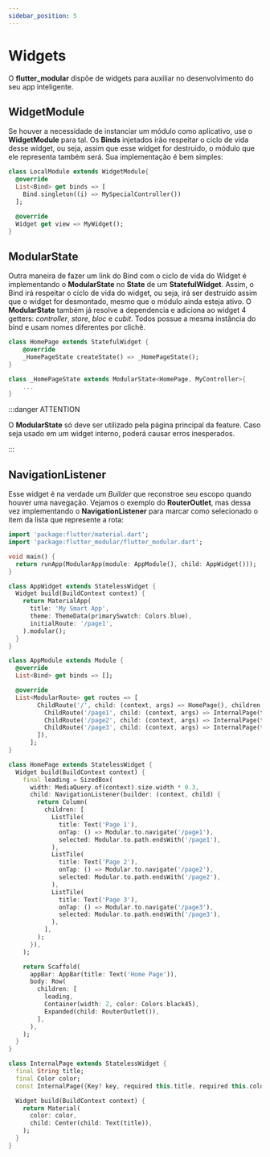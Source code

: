 ```yaml
---
sidebar_position: 5
---
```


# Widgets

O **flutter_modular** dispõe de widgets para auxiliar no desenvolvimento do seu app inteligente.

## WidgetModule

Se houver a necessidade de instanciar um módulo como aplicativo, use o **WidgetModule** para tal.
Os **Binds** injetados irão respeitar o ciclo de vida desse widget, ou seja, assim que esse widget for
destruido, o módulo que ele representa também será. Sua implementação é bem simples:

```dart
class LocalModule extends WidgetModule{
  @override
  List<Bind> get binds => [
    Bind.singleton((i) => MySpecialController())
  ];

  @override
  Widget get view => MyWidget();
}
```

## ModularState

Outra maneira de fazer um link do Bind com o ciclo de vida do Widget é implementando o **ModularState**
no **State** de um **StatefulWidget**. Assim, o Bind irá respeitar o cíclo de vida do widget, ou seja,
irá ser destruido assim que o widget for desmontado, mesmo que o módulo ainda esteja ativo.
O **ModularState** também já resolve a dependencia e adiciona ao widget 4 getters: *controller*, *store*,
*bloc* e *cubit*. Todos possue a mesma instância do bind e usam nomes diferentes por clichê.

```dart {6}
class HomePage extends StatefulWidget {
    @override
    _HomePageState createState() => _HomePageState();
}

class _HomePageState extends ModularState<HomePage, MyController>{
    ...
}
```

:::danger ATTENTION

O **ModularState** só deve ser utilizado pela página principal da feature. Caso seja usado em um widget interno, 
poderá causar erros inesperados. 

:::

## NavigationListener

Esse widget é na verdade um *Builder* que reconstroe seu escopo quando houver uma navegação.
Vejamos o exemplo do **RouterOutlet**, mas dessa vez implementando o **NavigationListener**
para marcar como selecionado o item da lista que represente a rota:

```dart title="lib/main.dart" {36-56}
import 'package:flutter/material.dart';
import 'package:flutter_modular/flutter_modular.dart';

void main() {
  return runApp(ModularApp(module: AppModule(), child: AppWidget()));
}

class AppWidget extends StatelessWidget {
  Widget build(BuildContext context) {
    return MaterialApp(
      title: 'My Smart App',
      theme: ThemeData(primarySwatch: Colors.blue),
      initialRoute: '/page1',
    ).modular();
  }
}

class AppModule extends Module {
  @override
  List<Bind> get binds => [];

  @override
  List<ModularRoute> get routes => [
        ChildRoute('/', child: (context, args) => HomePage(), children: [
          ChildRoute('/page1', child: (context, args) => InternalPage(title: 'page 1', color: Colors.red)),
          ChildRoute('/page2', child: (context, args) => InternalPage(title: 'page 2', color: Colors.amber)),
          ChildRoute('/page3', child: (context, args) => InternalPage(title: 'page 3', color: Colors.green)),
        ]),
      ];
}

class HomePage extends StatelessWidget {
  Widget build(BuildContext context) {
    final leading = SizedBox(
      width: MediaQuery.of(context).size.width * 0.3,
      child: NavigationListener(builder: (context, child) {
        return Column(
          children: [
            ListTile(
              title: Text('Page 1'),
              onTap: () => Modular.to.navigate('/page1'),
              selected: Modular.to.path.endsWith('/page1'),
            ),
            ListTile(
              title: Text('Page 2'),
              onTap: () => Modular.to.navigate('/page2'),
              selected: Modular.to.path.endsWith('/page2'),
            ),
            ListTile(
              title: Text('Page 3'),
              onTap: () => Modular.to.navigate('/page3'),
              selected: Modular.to.path.endsWith('/page3'),
            ),
          ],
        );
      }),
    );

    return Scaffold(
      appBar: AppBar(title: Text('Home Page')),
      body: Row(
        children: [
          leading,
          Container(width: 2, color: Colors.black45),
          Expanded(child: RouterOutlet()),
        ],
      ),
    );
  }
}

class InternalPage extends StatelessWidget {
  final String title;
  final Color color;
  const InternalPage({Key? key, required this.title, required this.color}) : super(key: key);

  Widget build(BuildContext context) {
    return Material(
      color: color,
      child: Center(child: Text(title)),
    );
  }
}

```

